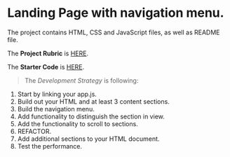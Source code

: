 # Landing Page with navigation menu.

The project contains HTML, CSS and JavaScript files, as well as README file.  

The **Project Rubric** is <a href="https://review.udacity.com/#!/rubrics/2658/view">
HERE</a>.  

The **Starter Code** is <a href="https://github.com/udacity/fend/tree/refresh-2019">
HERE</a>.

> The *Development Strategy* is following:  
1. Start by linking your app.js.
2. Build out your HTML and at least 3 content sections.
3. Build the navigation menu.
4. Add functionality to distinguish the section in view.
5. Add the functionality to scroll to sections.
6. REFACTOR.
7. Add additional sections to your HTML document.
8. Test the performance.
>
